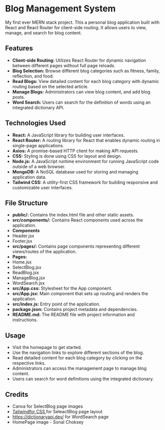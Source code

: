 # Blog Management System

My first ever MERN stack project. This a personal blog application built with React and React Router for client-side routing. It allows users to view, manage, and search for blog content.

## Features

- **Client-side Routing:** Utilizes React Router for dynamic navigation between different pages without full page reloads.
- **Blog Selection:** Browse different blog categories such as fitness, family, reflection, and food.
- **Read Blogs:** View detailed content for each blog category with dynamic routing based on the selected article.
- **Manage Blogs:** Administrators can view blog content, and add blog posts.
- **Word Search:** Users can search for the definition of words using an integrated dictionary API.

## Technologies Used

- **React:** A JavaScript library for building user interfaces.
- **React Router:** A routing library for React that enables dynamic routing in single-page applications.
- **Axios:** A promise-based HTTP client for making API requests.
- **CSS:** Styling is done using CSS for layout and design.
- **Node.js:** A JavaScript runtime environment for running JavaScript code outside of a web browser.
- **MongoDB:** A NoSQL database used for storing and managing application data.
- **Tailwind CSS:** A utility-first CSS framework for building responsive and customizable user interfaces.

## File Structure

- **public/:** Contains the index.html file and other static assets.
- **src/components/:** Contains React components used across the application. 
- **Components**
- Header.jsx
- Footer.jsx
- **src/pages/:** Contains page components representing different views/routes of the application.
- **Pages:**
- Home.jsx
- SelectBlog.jsx
- ReadBlog.jsx
- ManageBlog.jsx
- WordSearch.jsx
- **src/App.css:** Stylesheet for the App component.
- **src/App.jsx:** Main component that sets up routing and renders the application.
- **src/index.js:** Entry point of the application.
- **package.json:** Contains project metadata and dependencies.
- **README.md:** The README file with project information and instructions.

## Usage

- Visit the homepage to get started.
- Use the navigation links to explore different sections of the blog.
- Read detailed content for each blog category by clicking on the respective links.
- Administrators can access the management page to manage blog content.
- Users can search for word definitions using the integrated dictionary.

## Credits
- Canva for SelectBlog page images
- [Tailwindfor CSS ](https://tailwindcss.com/)for SeleactBlog page layout
- https://dictionaryapi.dev/ for WordSearch page
- HomePage image - Sonal Choksey

